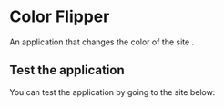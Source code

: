 # Color Flipper
 An application that changes the color of the site .

## Test the application

You can test the application by going to the site below:
